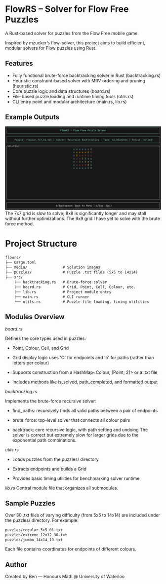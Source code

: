# FlowRS – Solver for Flow Free Puzzles
A Rust-based solver for puzzles from the Flow Free mobile game.

Inspired by mzucker’s flow-solver, this project aims to build efficient, modular solvers for Flow puzzles using Rust.

## Features
- Fully functional brute-force backtracking solver in Rust (backtracking.rs)
- Heuristic constraint-based solver with MRV ordering and pruning (heuristic.rs)
- Core puzzle logic and data structures (board.rs)
- File-based puzzle loading and runtime timing tools (utils.rs)
- CLI entry point and modular architecture (main.rs, lib.rs)

## Example Outputs
![tui](flowrs.png)  
The 7x7 grid is slow to solve; 8x8 is significantly longer and may stall without further optimizations.
The 9x9 grid I have yet to solve with the brute force method.

# Project Structure
```text
flowrs/
├── Cargo.toml
├── media/                # Solution images
├── puzzles/              # Puzzle .txt files (5x5 to 14x14)
├── src/
    ├── backtracking.rs   # Brute-force solver
    ├── board.rs          # Grid, Point, Cell, Colour, etc.
    ├── lib.rs            # Project module entry
    ├── main.rs           # CLI runner
    └── utils.rs          # Puzzle file loading, timing utilities
```

## Modules Overview

*board.rs*

Defines the core types used in puzzles:
- Point, Colour, Cell, and Grid

- Grid display logic uses 'O' for endpoints and 'o' for paths (rather than letters per colour)

- Supports construction from a HashMap<Colour, [Point; 2]> or a .txt file

- Includes methods like is_solved, path_completed, and formatted output

*backtracking.rs*

Implements the brute-force recursive solver:
- find_paths: recursively finds all valid paths between a pair of endpoints

- brute_force: top-level solver that connects all colour pairs

- backtrack: core recursive logic, with path setting and undoing
The solver is correct but extremely slow for larger grids due to the exponential path combinations.

*utils.rs*
- Loads puzzles from the puzzles/ directory

- Extracts endpoints and builds a Grid

- Provides basic timing utilities for benchmarking solver runtime

*lib.rs*
Central module file that organizes all submodules.

## Sample Puzzles
Over 30 .txt files of varying difficulty (from 5x5 to 14x14) are included under the puzzles/ directory. For example:
```text
puzzles/regular_5x5_01.txt
puzzles/extreme_12x12_30.txt
puzzles/jumbo_14x14_19.txt
```
Each file contains coordinates for endpoints of different colours.

## Author
Created by Ben — Honours Math @ University of Waterloo

